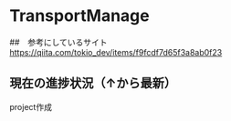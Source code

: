 # TransportManage

##　参考にしているサイト
https://qiita.com/tokio_dev/items/f9fcdf7d65f3a8ab0f23

## 現在の進捗状況（↑から最新）

project作成
